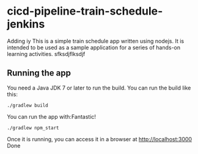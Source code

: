 # cicd-pipeline-train-schedule-jenkins
Adding iy
This is a simple train schedule app written using nodejs. It is intended to be used as a sample application for a series of hands-on learning activities.
sfksdjflksdjf
## Running the app

You need a Java JDK 7 or later to run the build. You can run the build like this:

    ./gradlew build

You can run the app with:Fantastic!

    ./gradlew npm_start

Once it is running, you can access it in a browser at [http://localhost:3000](http://localhost:3000)
Done
